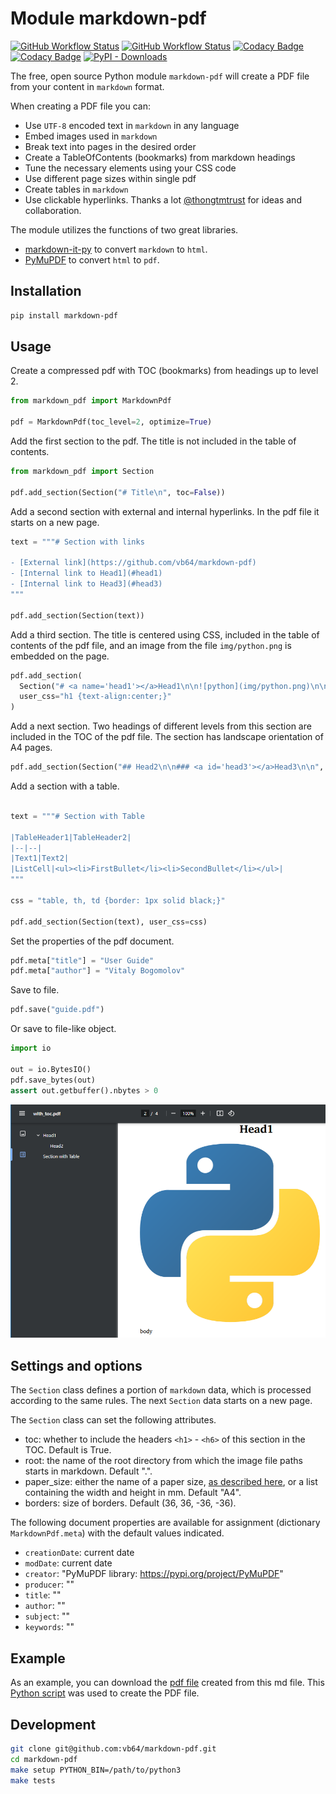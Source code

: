 # Module markdown-pdf

[![GitHub Workflow Status](https://img.shields.io/github/actions/workflow/status/vb64/markdown-pdf/pep257.yml?label=Pep257&style=plastic&branch=main)](https://github.com/vb64/markdown-pdf/actions?query=workflow%3Apep257)
[![GitHub Workflow Status](https://img.shields.io/github/actions/workflow/status/vb64/markdown-pdf/py3.yml?label=Python%203.8-3.13&style=plastic&branch=main)](https://github.com/vb64/markdown-pdf/actions?query=workflow%3Apy3)
[![Codacy Badge](https://app.codacy.com/project/badge/Grade/27b53043bff34f07bfb79ee1672b7ba0)](https://app.codacy.com/gh/vb64/markdown-pdf/dashboard?utm_source=gh&utm_medium=referral&utm_content=&utm_campaign=Badge_grade)
[![Codacy Badge](https://app.codacy.com/project/badge/Coverage/27b53043bff34f07bfb79ee1672b7ba0)](https://app.codacy.com/gh/vb64/markdown-pdf/dashboard?utm_source=gh&utm_medium=referral&utm_content=&utm_campaign=Badge_coverage)
[![PyPI - Downloads](https://img.shields.io/pypi/dm/markdown-pdf?label=pypi%20installs)](https://pypistats.org/packages/markdown-pdf)

The free, open source Python module `markdown-pdf` will create a PDF file from your content in `markdown` format.

When creating a PDF file you can:

- Use `UTF-8` encoded text in `markdown` in any language
- Embed images used in `markdown`
- Break text into pages in the desired order
- Create a TableOfContents (bookmarks) from markdown headings
- Tune the necessary elements using your CSS code
- Use different page sizes within single pdf
- Create tables in `markdown`
- Use clickable hyperlinks. Thanks a lot [@thongtmtrust](https://github.com/thongtmtrust) for ideas and collaboration.

The module utilizes the functions of two great libraries.

- [markdown-it-py](https://github.com/executablebooks/markdown-it-py) to convert `markdown` to `html`.
- [PyMuPDF](https://github.com/pymupdf/PyMuPDF) to convert `html` to `pdf`.

## Installation

```bash
pip install markdown-pdf
```

## Usage

Create a compressed pdf with TOC (bookmarks) from headings up to level 2.

```python
from markdown_pdf import MarkdownPdf

pdf = MarkdownPdf(toc_level=2, optimize=True)
```

Add the first section to the pdf. The title is not included in the table of contents.

```python
from markdown_pdf import Section

pdf.add_section(Section("# Title\n", toc=False))
```

Add a second section with external and internal hyperlinks.
In the pdf file it starts on a new page.

```python
text = """# Section with links

- [External link](https://github.com/vb64/markdown-pdf)
- [Internal link to Head1](#head1)
- [Internal link to Head3](#head3)
"""

pdf.add_section(Section(text))
```

Add a third section.
The title is centered using CSS, included in the table of contents of the pdf file, and an image from the file `img/python.png` is embedded on the page.

```python
pdf.add_section(
  Section("# <a name='head1'></a>Head1\n\n![python](img/python.png)\n\nbody\n"),
  user_css="h1 {text-align:center;}"
)
```

Add a next section. Two headings of different levels from this section are included in the TOC of the pdf file.
The section has landscape orientation of A4 pages.

```python
pdf.add_section(Section("## Head2\n\n### <a id='head3'></a>Head3\n\n", paper_size="A4-L"))
```

Add a section with a table.

```python

text = """# Section with Table

|TableHeader1|TableHeader2|
|--|--|
|Text1|Text2|
|ListCell|<ul><li>FirstBullet</li><li>SecondBullet</li></ul>|
"""

css = "table, th, td {border: 1px solid black;}"

pdf.add_section(Section(text), user_css=css)
```

Set the properties of the pdf document.

```python
pdf.meta["title"] = "User Guide"
pdf.meta["author"] = "Vitaly Bogomolov"
```

Save to file.

```python
pdf.save("guide.pdf")
```

Or save to file-like object.

```python
import io

out = io.BytesIO()
pdf.save_bytes(out)
assert out.getbuffer().nbytes > 0
```

![Pdf](img/with_toc.png)

## Settings and options

The `Section` class defines a portion of `markdown` data,
which is processed according to the same rules.
The next `Section` data starts on a new page.

The `Section` class can set the following attributes.

- toc: whether to include the headers `<h1>` - `<h6>` of this section in the TOC. Default is True.
- root: the name of the root directory from which the image file paths starts in markdown. Default ".".
- paper_size: either the name of a paper size, [as described here](https://pymupdf.readthedocs.io/en/latest/functions.html#paper_size), or a list containing the width and height in mm. Default "A4".
- borders: size of borders. Default (36, 36, -36, -36).

The following document properties are available for assignment (dictionary `MarkdownPdf.meta`) with the default values indicated.

- `creationDate`: current date
- `modDate`: current date
- `creator`: "PyMuPDF library: https://pypi.org/project/PyMuPDF"
- `producer`: ""
- `title`: ""
- `author`: ""
- `subject`: ""
- `keywords`: ""

## Example

As an example, you can download the [pdf file](examples/markdown_pdf.pdf) created from this md file.
This [Python script](makepdf.py) was used to create the PDF file.

## Development

```bash
git clone git@github.com:vb64/markdown-pdf.git
cd markdown-pdf
make setup PYTHON_BIN=/path/to/python3
make tests
```
